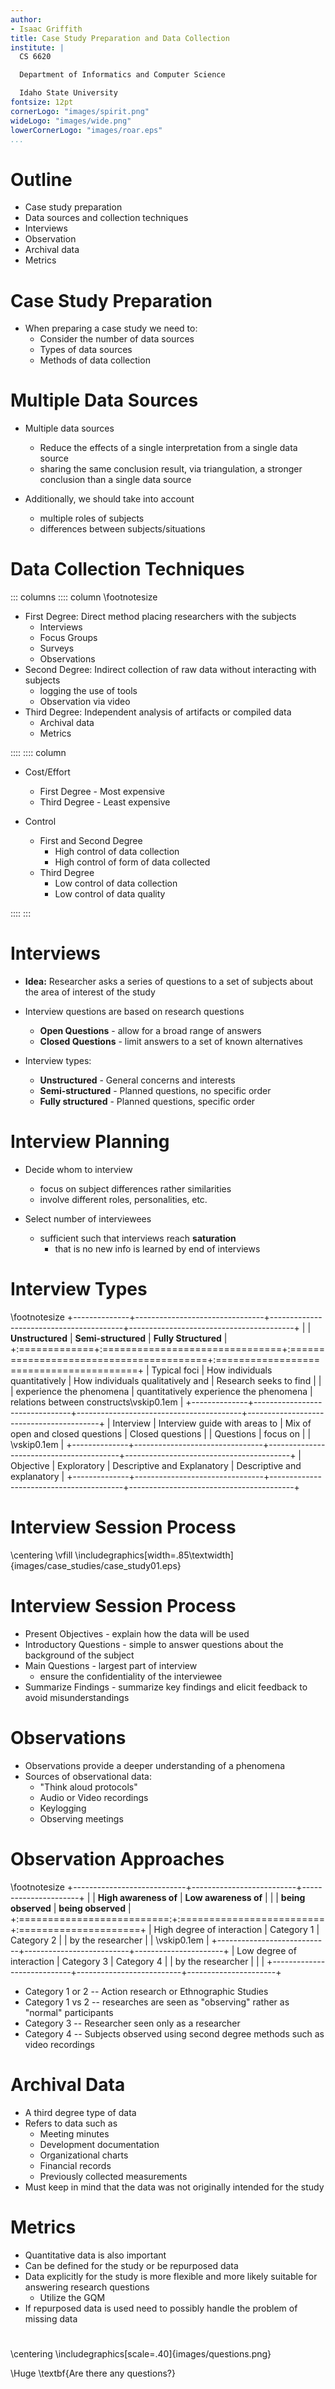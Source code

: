 ```yaml
---
author:
- Isaac Griffith
title: Case Study Preparation and Data Collection
institute: |
  CS 6620

  Department of Informatics and Computer Science

  Idaho State University
fontsize: 12pt
cornerLogo: "images/spirit.png"
wideLogo: "images/wide.png"
lowerCornerLogo: "images/roar.eps"
...
```


# Outline

* Case study preparation
* Data sources and collection techniques
* Interviews
* Observation
* Archival data
* Metrics

# Case Study Preparation

* When preparing a case study we need to:
  - Consider the number of data sources
  - Types of data sources
  - Methods of data collection

# Multiple Data Sources

* Multiple data sources
  - Reduce the effects of a single interpretation from a single data source
  - sharing the same conclusion result, via triangulation, a stronger conclusion than a single data source

* Additionally, we should take into account
  - multiple roles of subjects
  - differences between subjects/situations

# Data Collection Techniques

::: columns
:::: column
\footnotesize
* First Degree: Direct method placing researchers with the subjects
  - Interviews
  - Focus Groups
  - Surveys
  - Observations
* Second Degree: Indirect collection of raw data without interacting with subjects
  - logging the use of tools
  - Observation via video
* Third Degree: Independent analysis of artifacts or compiled data
  - Archival data
  - Metrics

::::
:::: column

* Cost/Effort
  - First Degree - Most expensive
  - Third Degree - Least expensive

* Control
  - First and Second Degree
    - High control of data collection
    - High control of form of data collected
  - Third Degree
    - Low control of data collection
    - Low control of data quality

::::
:::

# Interviews

* **Idea:** Researcher asks a series of questions to a set of subjects about the area of interest of the study

* Interview questions are based on research questions
  - **Open Questions** - allow for a broad range of answers
  - **Closed Questions** - limit answers to a set of known alternatives

* Interview types:
  - **Unstructured** - General concerns and interests
  - **Semi-structured** - Planned questions, no specific order
  - **Fully structured** - Planned questions, specific order

# Interview Planning

* Decide whom to interview
  - focus on subject differences rather similarities
  - involve different roles, personalities, etc.

* Select number of interviewees
  - sufficient such that interviews reach **saturation**
    - that is no new info is learned by end of interviews

# Interview Types

\footnotesize
+--------------+--------------------------------+-----------------------------------------+-----------------------------------------+
|              | **Unstructured**               | **Semi-structured**                     | **Fully Structured**                    |
+:=============+:===============================+:========================================+:========================================+
| Typical foci | How individuals quantitatively | How individuals qualitatively and       | Research seeks to find                  |
|              | experience the phenomena       | quantitatively experience the phenomena | relations between constructs\vskip0.1em |
+--------------+--------------------------------+-----------------------------------------+-----------------------------------------+
| Interview    | Interview guide with areas to  | Mix of open and closed questions        | Closed questions                        |
| Questions    | focus on                       |                                         | \vskip0.1em                             |
+--------------+--------------------------------+-----------------------------------------+-----------------------------------------+
| Objective    | Exploratory                    | Descriptive and Explanatory             | Descriptive and explanatory             |
+--------------+--------------------------------+-----------------------------------------+-----------------------------------------+

# Interview Session Process

\centering
\vfill
\includegraphics[width=.85\textwidth]{images/case_studies/case_study01.eps}

# Interview Session Process

* Present Objectives - explain how the data will be used
* Introductory Questions - simple to answer questions about the background of the subject
* Main Questions - largest part of interview
  - ensure the confidentiality of the interviewee
* Summarize Findings - summarize key findings and elicit feedback to avoid misunderstandings

# Observations

* Observations provide a deeper understanding of a phenomena
* Sources of observational data:
  - "Think aloud protocols"
  - Audio or Video recordings
  - Keylogging
  - Observing meetings

# Observation Approaches

\footnotesize
+----------------------------+--------------------------+----------------------+
|                            | **High awareness of**    | **Low awareness of** |
|                            | **being observed**       | **being observed**   |
+:==========================:+:=========================+:=====================+
| High degree of interaction | Category 1               | Category 2           |
| by the researcher          |                          | \vskip0.1em          |
+----------------------------+--------------------------+----------------------+
| Low degree of interaction  | Category 3               | Category 4           |
| by the researcher          |                          |                      |
+----------------------------+--------------------------+----------------------+

* Category 1 or 2 -- Action research or Ethnographic Studies
* Category 1 vs 2 -- researches are seen as "observing" rather as "normal" participants
* Category 3 -- Researcher seen only as a researcher
* Category 4 -- Subjects observed using second degree methods such as video recordings

# Archival Data

* A third degree type of data
* Refers to data such as
  - Meeting minutes
  - Development documentation
  - Organizational charts
  - Financial records
  - Previously collected measurements
* Must keep in mind that the data was not originally intended for the study

# Metrics

* Quantitative data is also important
* Can be defined for the study or be repurposed data
* Data explicitly for the study is more flexible and more likely suitable for answering research questions
  - Utilize the GQM
* If repurposed data is used need to possibly handle the problem of missing data

#

\centering
\includegraphics[scale=.40]{images/questions.png}

\Huge \textbf{Are there any questions?}
